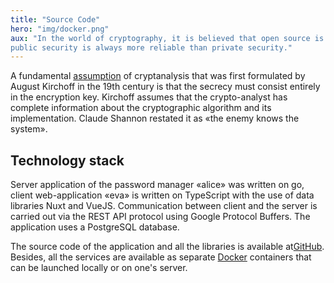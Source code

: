 ```yaml
---
title: "Source Code"
hero: "img/docker.png"
aux: "In the world of cryptography, it is believed that open source is necessary for good security:
public security is always more reliable than private security."
---
```


A fundamental [assumption](https://en.wikipedia.org/wiki/Kerckhoffs%27s_principle) of cryptanalysis that was 
first formulated by August Kirchoff in the 19th century is that the secrecy must consist entirely in the 
encryption key. Kirchoff assumes that the crypto-analyst has complete information about the cryptographic 
algorithm and its implementation. Claude Shannon restated it as «the enemy knows the system».

## Technology stack

Server application of the password manager «alice» was written on go, сlient web-application
«eva» is written on TypeScript with the use of data libraries Nuxt and VueJS. Communication between
client and the server is carried out via the REST API protocol using Google Protocol Buffers.
The application uses a PostgreSQL database.

The source code of the application and all the libraries is available at[GitHub](https://github.com/wault-pw).
Besides, all the services are available as separate [Docker](https://github.com/orgs/wault-pw/packages) containers
that can be launched locally or on one's server.
